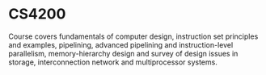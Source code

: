 # CS4200
Course covers fundamentals of computer design, instruction set principles and examples, pipelining, advanced pipelining and instruction-level parallelism, memory-hierarchy design and survey of design issues in storage, interconnection network and multiprocessor systems.
